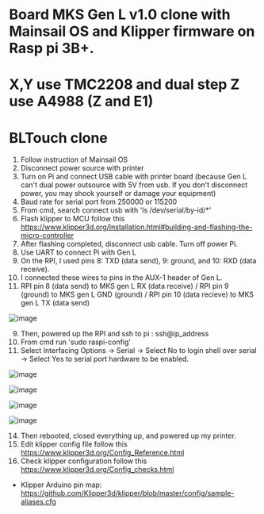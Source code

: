 # Board MKS Gen L v1.0 clone with Mainsail OS and Klipper firmware on Rasp pi 3B+.
# X,Y use TMC2208 and dual step Z use A4988 (Z and E1)
# BLTouch clone

1. Follow instruction of Mainsail OS
2. Disconnect power source with printer
3. Turn on Pi and connect USB cable with printer board (because Gen L can't dual power outsource with 5V from usb. If you don't disconnect power, you may shock yourself or damage your equipment)
4. Baud rate for serial port from 250000 or 115200
5. From cmd, search connect usb with 'ls /dev/serial/by-id/*'
6. Flash klipper to MCU follow this https://www.klipper3d.org/Installation.html#building-and-flashing-the-micro-controller
7. After flashing completed, disconnect usb cable. Turn off power Pi.
8. Use UART to connect Pi with Gen L
9. On the RPI, I used pins 8: TXD (data send), 9: ground, and 10: RXD (data receive).
10. I connected these wires to pins in the AUX-1 header of Gen L.
11. RPI pin 8 (data send) to MKS gen L RX (data receive) / RPI pin 9 (ground) to MKS gen L GND (ground) / RPI pin 10 (data recieve) to MKS gen L TX (data send)
   
   ![image](https://user-images.githubusercontent.com/58675403/175226012-9c2d7df7-666f-4cad-aa89-2f4641ef2888.png)
   
9. Then, powered up the RPI and ssh to pi : ssh@ip_address
10. From cmd run 'sudo raspi-config'
11. Select Interfacing Options -> Serial -> Select No to login shell over serial -> Select Yes to serial port hardware to be enabled.

![image](https://user-images.githubusercontent.com/58675403/175226722-cddd161e-96e0-42bc-808f-c695f7ef15e1.png)

![image](https://user-images.githubusercontent.com/58675403/175226771-ffaf4f7b-9944-41a4-b806-8d418de16157.png)

![image](https://user-images.githubusercontent.com/58675403/175226804-49b366d5-02a8-428c-8a67-c6a9eca2e1b8.png)

![image](https://user-images.githubusercontent.com/58675403/175226850-000ec417-6189-47ab-9bb1-1a606516a7ff.png)

14. Then rebooted, closed everything up, and powered up my printer.
16. Edit klipper config file follow this https://www.klipper3d.org/Config_Reference.html
17. Check klipper configuration follow this https://www.klipper3d.org/Config_checks.html


- Klipper Arduino pin map: https://github.com/Klipper3d/klipper/blob/master/config/sample-aliases.cfg
